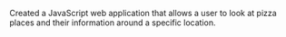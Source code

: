 Created a JavaScript web application that allows a user to look at pizza places and their information around a specific location.
